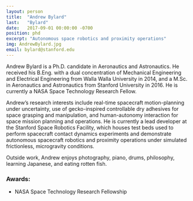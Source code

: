 ```yaml
---
layout: person
title:  "Andrew Bylard"
last:   "Bylard"
date:   2017-09-01 00:00:00 -0700
position: phd
excerpt: "Autonomous space robotics and proximity operations"
img: AndrewBylard.jpg
email: bylard@stanford.edu
---
```

Andrew Bylard is a Ph.D. candidate in Aeronautics and Astronautics. He received his B.Eng. with a dual concentration of Mechanical Engineering and Electrical Engineering from Walla Walla University in 2014, and a M.Sc. in Aeronautics and Astronautics from Stanford University in 2016. He is currently a NASA Space Technology Research Fellow.

Andrew’s research interests include real-time spacecraft motion-planning under uncertainty, use of gecko-inspired controllable dry adhesives for space grasping and manipulation, and human-autonomy interaction for space mission planning and operations. He is currently a lead developer at the Stanford Space Robotics Facility, which houses test beds used to perform spacecraft contact dynamics experiments and demonstrate autonomous spacecraft robotics and proximity operations under simulated frictionless, microgravity conditions.

Outside work, Andrew enjoys photography, piano, drums, philosophy, learning Japanese, and eating rotten fish.

### Awards:
- NASA Space Technology Research Fellowship

